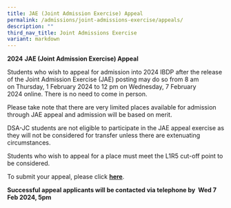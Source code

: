 ```yaml
---
title: JAE (Joint Admission Exercise) Appeal
permalink: /admissions/joint-admissions-exercise/appeals/
description: ""
third_nav_title: Joint Admissions Exercise
variant: markdown
---
```

<p><strong>2024</strong>&nbsp;<strong>JAE (Joint Admission Exercise) Appeal</strong>
</p>
<p>Students who wish to appeal for admission into 2024 IBDP after the release
of the Joint Admission Exercise (JAE) posting may do so from&nbsp;8 am
on&nbsp;Thursday,&nbsp;1&nbsp;February 2024&nbsp;to&nbsp;12 pm on&nbsp;Wednesday,
7&nbsp;February 2024&nbsp;online. There is no need to come in person.</p>
<p>Please take note that there are very limited places available for admission
through JAE appeal and admission will be based on merit.</p>
<p>DSA-JC students are not eligible to participate in the JAE appeal exercise
as they will not be considered for transfer unless there are extenuating
circumstances.</p>
<p>Students who wish to appeal for a place must meet the L1R5 cut-off point
to be considered.</p>
<p>To submit your appeal, please click&nbsp;<strong><a href="https://site1.acsindep.edu.sg/Appls/Y5AdmissionAppeal/AppealForm.aspx" rel="noopener noreferrer nofollow" target="_blank">here</a></strong>.</p>
<p><strong>Successful appeal applicants will be contacted via telephone by&nbsp;  Wed 7 Feb 2024, 5pm</strong>
</p>